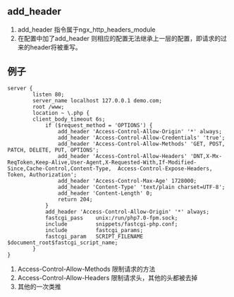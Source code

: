 ## add_header

1. add_header 指令属于ngx_http_headers_module
2. 在配置中加了add_header 则相应的配置无法继承上一层的配置，即请求的过来的header将被重写。

## 例子

```shell
server {
        listen 80;
        server_name localhost 127.0.0.1 demo.com;
        root /www;
        location ~ \.php {
        client_body_timeout 6s;
        	if ($request_method = 'OPTIONS') {
            	add_header 'Access-Control-Allow-Origin' '*' always;
            	add_header 'Access-Control-Allow-Credentials' 'true';
            	add_header 'Access-Control-Allow-Methods' 'GET, POST, PATCH, DELETE, PUT, OPTIONS';
             	add_header 'Access-Control-Allow-Headers' 'DNT,X-Mx-ReqToken,Keep-Alive,User-Agent,X-Requested-With,If-Modified-Since,Cache-Control,Content-Type,  Access-Control-Expose-Headers, Token, Authorization';
            	add_header 'Access-Control-Max-Age' 1728000;
            	add_header 'Content-Type' 'text/plain charset=UTF-8';
            	add_header 'Content-Length' 0;
            	return 204;
        	}
        	add_header 'Access-Control-Allow-Origin' '*' always;
        	fastcgi_pass    unix:/run/php7.0-fpm.sock;
        	include         snippets/fastcgi-php.conf;
        	include         fastcgi_params;
        	fastcgi_param   SCRIPT_FILENAME $document_root$fastcgi_script_name;
    	}
}
```



1. Access-Control-Allow-Methods 限制请求的方法
2. Access-Control-Allow-Headers 限制请求头，其他的头都被去掉
3. 其他的一次类推